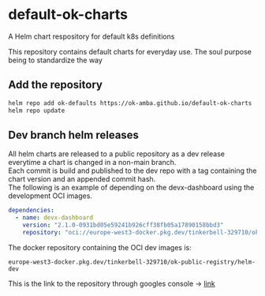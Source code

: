 # default-ok-charts
A Helm chart respository for default k8s definitions

This repository contains default charts for everyday use. The soul purpose being to standardize the way 

## Add the repository
```sh
helm repo add ok-defaults https://ok-amba.github.io/default-ok-charts
helm repo update
```

## Dev branch helm releases
All helm charts are released to a public repository as a dev release everytime a chart is changed in a non-main branch. \
Each commit is build and published to the dev repo with a tag containing the chart version and an appended commit hash. \
The following is an example of depending on the devx-dashboard using the development OCI images.

```yaml
dependencies:
  - name: devx-dashboard
    version: "2.1.0-0931bd05e59241b926cff38fb05a17890158bbd3"
    repository: "oci://europe-west3-docker.pkg.dev/tinkerbell-329710/ok-public-registry/helm-dev"
```
The docker repository containing the OCI dev images is:

```
europe-west3-docker.pkg.dev/tinkerbell-329710/ok-public-registry/helm-dev
```

This is the link to the repository through googles console -> [link](https://console.cloud.google.com/artifacts/docker/tinkerbell-329710/europe-west3/ok-public-registry)